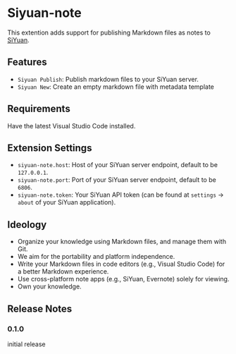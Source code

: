 # Siyuan-note

This extention adds support for publishing Markdown files as notes to [SiYuan](https://github.com/siyuan-note/siyuan/tree/master).

## Features

- `Siyuan Publish`: Publish markdown files to your SiYuan server.
- `Siyuan New`: Create an empty markdown file with metadata template

## Requirements

Have the latest Visual Studio Code installed.

## Extension Settings

- `siyuan-note.host`: Host of your SiYuan server endpoint, default to be `127.0.0.1`.
- `siyuan-note.port`: Port of your SiYuan server endpoint, default to be `6806`.
- `siyuan-note.token`: Your SiYuan API token (can be found at `settings` -> `about` of your SiYuan application).

## Ideology

- Organize your knowledge using Markdown files, and manage them with Git.
- We aim for the portability and platform independence.
- Write your Markdown files in code editors (e.g., Visual Studio Code) for a better Markdown experience.
- Use cross-platform note apps (e.g., SiYuan, Evernote) solely for viewing.
- Own your knowledge.

## Release Notes

### 0.1.0

initial release
